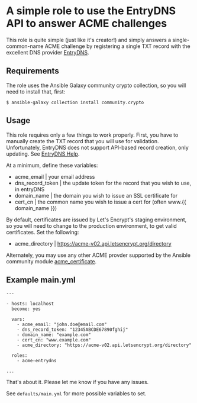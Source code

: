 # A simple role to use the EntryDNS API to answer ACME challenges

This role is quite simple (just like it's creator!) and simply answers a single-common-name ACME challenge by registering a single TXT record with the excellent DNS provider [EntryDNS](https://entrydns.net).

## Requirements

The role uses the Ansible Galaxy community crypto collection, so you will need to install that, first:

`$ ansible-galaxy collection install community.crypto`

## Usage

This role requires only a few things to work properly. First, you have to manually create the TXT record that you will use for validation. Unfortunately, EntryDNS does not support API-based record creation, only updating. See [EntryDNS Help](https://entrydns.net/help).

At a minimum, define these variables:

 - acme_email       | your email address
 - dns_record_token | the update token for the record that you wish to use, in entryDNS
 - domain_name      | the domain you wish to issue an SSL certificate for
 - cert_cn          | the common name you wish to issue a cert for (often www.{{ domain_name }})

By default, certificates are issued by Let's Encrypt's staging environment, so you will need to change to the production environment, to get valid certificates. Set the following:

 - acme_directory   | https://acme-v02.api.letsencrypt.org/directory

Alternately, you may use any other ACME provder supported by the Ansible community module [acme_certificate](https://docs.ansible.com/ansible/latest/collections/community/crypto/acme_certificate_module.html).

## Example main.yml

```
---

- hosts: localhost
  become: yes

  vars:
    - acme_email: "john.doe@email.com"
    - dns_record_token: "12345ABCDE67890fghij"
    - domain_name: "example.com"
    - cert_cn: "www.example.com"
    - acme_directory: "https://acme-v02.api.letsencrypt.org/directory"

  roles:
    - acme-entrydns

...
```

That's about it. Please let me know if you have any issues.

See `defaults/main.yml` for more possible variables to set.
